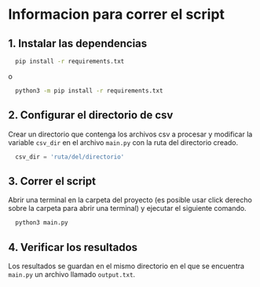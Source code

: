 # Informacion para correr el script
## 1. Instalar las dependencias
```bash
  pip install -r requirements.txt 
```
o 
```bash
  python3 -m pip install -r requirements.txt
```

## 2. Configurar el directorio de csv
Crear un directorio que contenga los archivos csv a procesar y modificar la variable `csv_dir` en el archivo `main.py` con la ruta del directorio creado.

```python
  csv_dir = 'ruta/del/directorio'
```

## 3. Correr el script
Abrir una terminal en la carpeta del proyecto (es posible usar click derecho sobre la carpeta para abrir una terminal)  y ejecutar el siguiente comando.

```bash
  python3 main.py
```

## 4. Verificar los resultados
Los resultados se guardan en el mismo directorio en el que se encuentra `main.py` un archivo llamado `output.txt`.